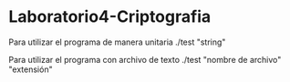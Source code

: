 # Laboratorio4-Criptografia

Para utilizar el programa de manera unitaria ./test "string"

Para utilizar el programa con archivo de texto ./test "nombre de archivo" "extensión"

